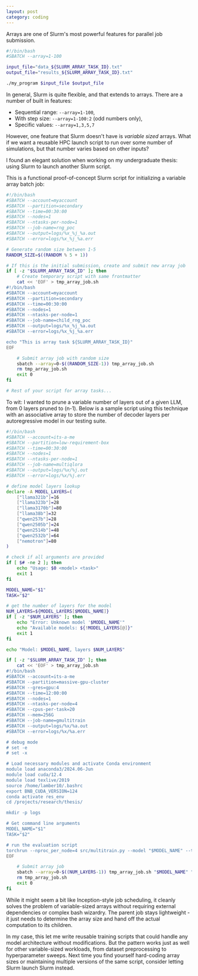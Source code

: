 ```yaml
---
layout: post
category: coding
---
```


Arrays are one of Slurm's most powerful features for parallel job submission. 

```bash
#!/bin/bash
#SBATCH --array=1-100

input_file="data_${SLURM_ARRAY_TASK_ID}.txt"
output_file="results_${SLURM_ARRAY_TASK_ID}.txt"

./my_program $input_file $output_file
```

In general, Slurm is quite flexible, and that extends to arrays. There are a number of built in features:

* Sequential range: `--array=1-100`,
* With step size: `--array=1-100:2` (odd numbers only),
* Specific values: `--array=1,3,5,7`

However, one feature that Slurm doesn't have is _variable sized_ arrays. What if we want a reusable HPC launch script to run over some number of simulations, but that number varies based on other inputs?

I found an elegant solution when working on my undergraduate thesis: using Slurm to launch another Slurm script. 

This is a functional proof-of-concept Slurm script for initializing a variable array batch job:

```bash
#!/bin/bash
#SBATCH --account=myaccount
#SBATCH --partition=secondary
#SBATCH --time=00:30:00
#SBATCH --nodes=1
#SBATCH --ntasks-per-node=1
#SBATCH --job-name=rng_poc
#SBATCH --output=logs/%x_%j_%a.out
#SBATCH --error=logs/%x_%j_%a.err

# Generate random size between 1-5
RANDOM_SIZE=$((RANDOM % 5 + 1))

# If this is the initial submission, create and submit new array job
if [ -z "$SLURM_ARRAY_TASK_ID" ]; then
    # Create temporary script with same frontmatter
    cat << 'EOF' > tmp_array_job.sh
#!/bin/bash
#SBATCH --account=myaccount
#SBATCH --partition=secondary
#SBATCH --time=00:30:00
#SBATCH --nodes=1
#SBATCH --ntasks-per-node=1
#SBATCH --job-name=child_rng_poc
#SBATCH --output=logs/%x_%j_%a.out
#SBATCH --error=logs/%x_%j_%a.err

echo "This is array task ${SLURM_ARRAY_TASK_ID}"
EOF

    # Submit array job with random size
    sbatch --array=0-$((RANDOM_SIZE-1)) tmp_array_job.sh
    rm tmp_array_job.sh
    exit 0
fi

# Rest of your script for array tasks...
```

To wit: I wanted to prune a variable number of layers out of a given LLM, from 0 layers pruned to (n-1). Below is a sample script using this technique with an associative array to store the number of decoder layers per autoregressive model in our testing suite. 

```bash
#!/bin/bash
#SBATCH --account=its-a-me
#SBATCH --partition=low-requirement-box
#SBATCH --time=00:30:00
#SBATCH --nodes=1
#SBATCH --ntasks-per-node=1
#SBATCH --job-name=multiqlora
#SBATCH --output=logs/%x/%j.out
#SBATCH --error=logs/%x/%j.err

# define model layers lookup
declare -A MODEL_LAYERS=(
    ["llama321b"]=16
    ["llama323b"]=28
    ["llama3170b"]=80
    ["llama38b"]=32
    ["qwen257b"]=28
    ["qwen2505b"]=24
    ["qwen2514b"]=48
    ["qwen2532b"]=64
    ["nemotron"]=80
)

# check if all arguments are provided
if [ $# -ne 2 ]; then
    echo "Usage: $0 <model> <task>"
    exit 1
fi

MODEL_NAME="$1"
TASK="$2"

# get the number of layers for the model
NUM_LAYERS=${MODEL_LAYERS[$MODEL_NAME]}
if [ -z "$NUM_LAYERS" ]; then
    echo "Error: Unknown model '$MODEL_NAME'"
    echo "Available models: ${!MODEL_LAYERS[@]}"
    exit 1
fi

echo "Model: $MODEL_NAME, layers $NUM_LAYERS"

if [ -z "$SLURM_ARRAY_TASK_ID" ]; then
    cat << 'EOF' > tmp_array_job.sh
#!/bin/bash
#SBATCH --account=its-a-me
#SBATCH --partition=massive-gpu-cluster
#SBATCH --gres=gpu:4
#SBATCH --time=12:00:00
#SBATCH --nodes=1
#SBATCH --ntasks-per-node=4
#SBATCH --cpus-per-task=20
#SBATCH --mem=256G
#SBATCH --job-name=gmultitrain
#SBATCH --output=logs/%x/%a.out
#SBATCH --error=logs/%x/%a.err

# debug mode
# set -e
# set -x

# Load necessary modules and activate Conda environment
module load anaconda3/2024.06-Jun
module load cuda/12.4
module load texlive/2019
source /home/lamber10/.bashrc
export BNB_CUDA_VERSION=124
conda activate res_env
cd /projects/research/thesis/

mkdir -p logs

# Get command line arguments
MODEL_NAME="$1"
TASK="$2"

# run the evaluation script
torchrun --nproc_per_node=4 src/multitrain.py --model "$MODEL_NAME" --task "$TASK" --nltp "$SLURM_ARRAY_TASK_ID"
EOF

    # Submit array job
    sbatch --array=0-$((NUM_LAYERS-1)) tmp_array_job.sh "$MODEL_NAME" "$TASK"
    rm tmp_array_job.sh
    exit 0
fi
```

While it might seem a bit like Inception-style job scheduling, it cleanly solves the problem of variable-sized arrays without requiring external dependencies or complex bash wizardry. The parent job stays lightweight - it just needs to determine the array size and hand off the actual computation to its children.

In my case, this let me write reusable training scripts that could handle any model architecture without modifications. But the pattern works just as well for other variable-sized workloads, from dataset preprocessing to hyperparameter sweeps. Next time you find yourself hard-coding array sizes or maintaining multiple versions of the same script, consider letting Slurm launch Slurm instead.
